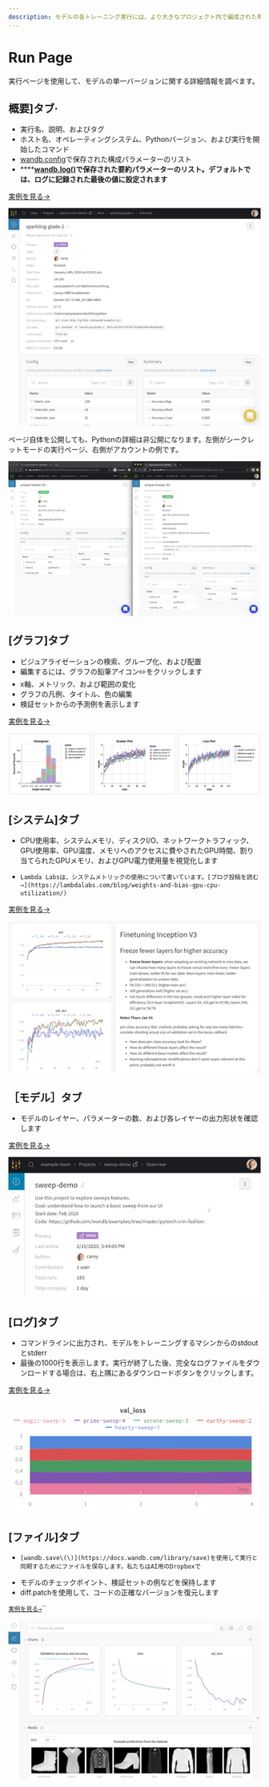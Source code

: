 ```yaml
---
description: モデルの各トレーニング実行には、より大きなプロジェクト内で編成された専用ページがあります
---
```


# Run Page

実行ページを使用して、モデルの単一バージョンに関する詳細情報を調べます。

##  **概要\]タブ**·

* 実行名、説明、およびタグ
*  ホスト名、オペレーティングシステム、Pythonバージョン、および実行を開始したコマンド
*   [wandb.config](https://docs.wandb.com/library/config)で保存された構成パラメーターのリスト
*    ****[**wandb.log\(\)**](https://docs.wandb.com/library/log)**で保存された要約パラメーターのリスト。デフォルトでは、ログに記録された最後の値に設定されます**

  [実例を見る→](https://app.wandb.ai/carey/pytorch-cnn-fashion/runs/munu5vvg/overview?workspace=user-carey)

![](../../.gitbook/assets/run-page-overview-tab.png)

 ページ自体を公開しても、Pythonの詳細は非公開になります。左側がシークレットモードの実行ページ、右側がアカウントの例です。

![](../../.gitbook/assets/screen-shot-2020-04-07-at-7.46.39-am.png)

## **\[グラフ\]タブ**

* ビジュアライゼーションの検索、グループ化、および配置
*  編集するには、グラフの鉛筆アイコン✏️をクリックします
* x軸、メトリック、および範囲の変化
* グラフの凡例、タイトル、色の編集
*    検証セットからの予測例を表示します

[実例を見る→](https://wandb.ai/wandb/examples-keras-cnn-fashion/runs/wec25l0q?workspace=user-carey)

![](../../.gitbook/assets/image%20%2837%29.png)

##  **\[システム\]タブ**

* CPU使用率、システムメモリ、ディスクI/O、ネットワークトラフィック、GPU使用率、GPU温度、メモリへのアクセスに費やされたGPU時間、割り当てられたGPUメモリ、およびGPU電力使用量を視覚化します
*     Lambda Labsは、システムメトリックの使用について書いています。[ブログ投稿を読む→](https://lambdalabs.com/blog/weights-and-bias-gpu-cpu-utilization/)

[実例を見る→](https://wandb.ai/wandb/feb8-emotion/runs/toxllrmm/system)

![](../../.gitbook/assets/image%20%2888%29%20%282%29%20%283%29%20%283%29%20%283%29%20%283%29%20%283%29%20%287%29.png)

## **［モデル］タブ**

* モデルのレイヤー、パラメーターの数、および各レイヤーの出力形状を確認します

[実例を見る→](https://wandb.ai/stacey/deep-drive/runs/pr0os44x/model)

![](../../.gitbook/assets/image%20%2829%29%20%281%29%20%282%29%20%284%29%20%282%29.png)

##  **\[ログ\]タブ**

* コマンドラインに出力され、モデルをトレーニングするマシンからのstdoutとstderr
*   最後の1000行を表示します。実行が終了した後、完全なログファイルをダウンロードする場合は、右上隅にあるダウンロードボタンをクリックします。

 [実例を見る→](https://wandb.ai/stacey/deep-drive/runs/pr0os44x/logs)

![](../../.gitbook/assets/image%20%2869%29%20%284%29%20%286%29%20%289%29.png)

##  **\[ファイル\]タブ**

*     [wandb.save\(\)](https://docs.wandb.com/library/save)を使用して実行と同期するためにファイルを保存します。私たちはAI用のDropboxで
* モデルのチェックポイント、検証セットの例などを保持します
*   diff.patchを使用して、コードの正確なバージョンを復元します

 [`実例を見る→`](https://wandb.ai/stacey/deep-drive/runs/pr0os44x/files/media/images)\`\`

![](../../.gitbook/assets/image%20%283%29.png)


